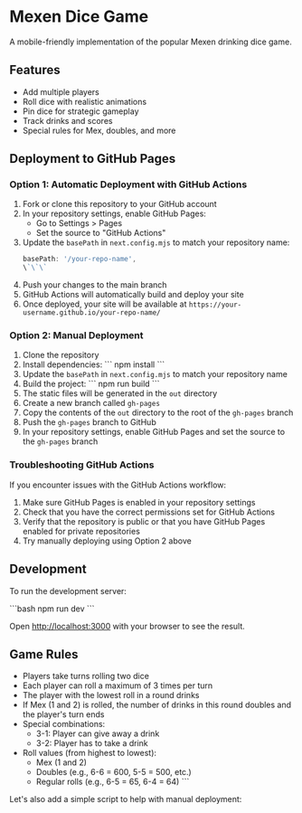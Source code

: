 # Mexen Dice Game

A mobile-friendly implementation of the popular Mexen drinking dice game.

## Features

- Add multiple players
- Roll dice with realistic animations
- Pin dice for strategic gameplay
- Track drinks and scores
- Special rules for Mex, doubles, and more

## Deployment to GitHub Pages

### Option 1: Automatic Deployment with GitHub Actions

1. Fork or clone this repository to your GitHub account
2. In your repository settings, enable GitHub Pages:
   - Go to Settings > Pages
   - Set the source to "GitHub Actions"
3. Update the `basePath` in `next.config.mjs` to match your repository name:
   ```js
   basePath: '/your-repo-name',
   \`\`\`
4. Push your changes to the main branch
5. GitHub Actions will automatically build and deploy your site
6. Once deployed, your site will be available at `https://your-username.github.io/your-repo-name/`

### Option 2: Manual Deployment

1. Clone the repository
2. Install dependencies:
   \`\`\`
   npm install
   \`\`\`
3. Update the `basePath` in `next.config.mjs` to match your repository name
4. Build the project:
   \`\`\`
   npm run build
   \`\`\`
5. The static files will be generated in the `out` directory
6. Create a new branch called `gh-pages`
7. Copy the contents of the `out` directory to the root of the `gh-pages` branch
8. Push the `gh-pages` branch to GitHub
9. In your repository settings, enable GitHub Pages and set the source to the `gh-pages` branch

### Troubleshooting GitHub Actions

If you encounter issues with the GitHub Actions workflow:

1. Make sure GitHub Pages is enabled in your repository settings
2. Check that you have the correct permissions set for GitHub Actions
3. Verify that the repository is public or that you have GitHub Pages enabled for private repositories
4. Try manually deploying using Option 2 above

## Development

To run the development server:

\`\`\`bash
npm run dev
\`\`\`

Open [http://localhost:3000](http://localhost:3000) with your browser to see the result.

## Game Rules

- Players take turns rolling two dice
- Each player can roll a maximum of 3 times per turn
- The player with the lowest roll in a round drinks
- If Mex (1 and 2) is rolled, the number of drinks in this round doubles and the player's turn ends
- Special combinations:
  - 3-1: Player can give away a drink
  - 3-2: Player has to take a drink
- Roll values (from highest to lowest):
  - Mex (1 and 2)
  - Doubles (e.g., 6-6 = 600, 5-5 = 500, etc.)
  - Regular rolls (e.g., 6-5 = 65, 6-4 = 64)
\`\`\`

Let's also add a simple script to help with manual deployment:
